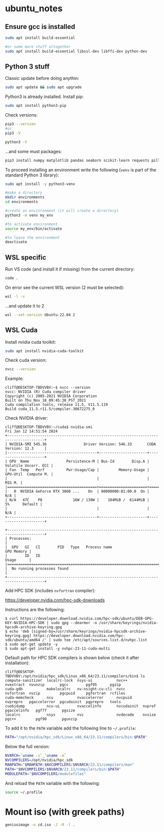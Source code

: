 # ubuntu_notes
## Ensure gcc is installed
```sh
sudo apt install build-essential

#or some more stuff altogether
sudo apt install build-essential libssl-dev libffi-dev python-dev
```

## Python 3 stuff

Classic update before doing anythin:
```sh
sudo apt update && sudo apt upgrade
```

Python3 is already installed. Install pip:
```sh
sudo apt install python3-pip
```

Check versions:
```sh
pip3 --version
#or
pip3 -V

python3 -V
```

...and some must packages:
```sh
pip3 install numpy matplotlib pandas seaborn scikit-learn requests pillow
```

To proceed installing an environment write the following (`venv` is part of the standard Python 3 library):
```sh
sudo apt install -y python3-venv

#make a directory
mkdir environments
cd environments

#create an envinronment (it will create a directory)
python3 -m venv my_env

#to activate environment
source my_env/bin/activate

#to leave the environment
deactivate
```

## WSL specific
Run VS code (and install it if missing) from the current directory:
```sh
code .
```
On error see the current WSL version (2 must be selected):
```sh
wsl -l -v
```
...and update it to 2
```sh
wsl --set-version Ubuntu-22.04 2
```

## WSL Cuda

Install nvidia cuda toolkit:
```sh
sudo apt install nvidia-cuda-toolkit
```

Check cuda version:
```sh
nvcc --version
```

Example:
```console
cliff@DESKTOP-TBDVVBV:~$ nvcc --version
nvcc: NVIDIA (R) Cuda compiler driver
Copyright (c) 2005-2021 NVIDIA Corporation
Built on Thu_Nov_18_09:45:30_PST_2021
Cuda compilation tools, release 11.5, V11.5.119
Build cuda_11.5.r11.5/compiler.30672275_0
```

Check NVIDIA driver:
```console
cliff@DESKTOP-TBDVVBV:~/cuda$ nvidia-smi
Fri Jan 12 14:51:54 2024
+---------------------------------------------------------------------------------------+
| NVIDIA-SMI 545.36                 Driver Version: 546.33       CUDA Version: 12.3     |
|-----------------------------------------+----------------------+----------------------+
| GPU  Name                 Persistence-M | Bus-Id        Disp.A | Volatile Uncorr. ECC |
| Fan  Temp   Perf          Pwr:Usage/Cap |         Memory-Usage | GPU-Util  Compute M. |
|                                         |                      |               MIG M. |
|=========================================+======================+======================|
|   0  NVIDIA GeForce RTX 3060 ...    On  | 00000000:01:00.0  On |                  N/A |
| N/A   47C    P8              16W / 130W |    184MiB /  6144MiB |      5%      Default |
|                                         |                      |                  N/A |
+-----------------------------------------+----------------------+----------------------+

+---------------------------------------------------------------------------------------+
| Processes:                                                                            |
|  GPU   GI   CI        PID   Type   Process name                            GPU Memory |
|        ID   ID                                                             Usage      |
|=======================================================================================|
|  No running processes found                                                           |
+---------------------------------------------------------------------------------------+
```

Add HPC SDK (includes `nvfortran` compiler):

https://developer.nvidia.com/hpc-sdk-downloads

Instructions are the following:

```console
$ curl https://developer.download.nvidia.com/hpc-sdk/ubuntu/DEB-GPG-KEY-NVIDIA-HPC-SDK | sudo gpg --dearmor -o /usr/share/keyrings/nvidia-hpcsdk-archive-keyring.gpg
$ echo 'deb [signed-by=/usr/share/keyrings/nvidia-hpcsdk-archive-keyring.gpg] https://developer.download.nvidia.com/hpc-sdk/ubuntu/amd64 /' | sudo tee /etc/apt/sources.list.d/nvhpc.list
$ sudo apt-get update -y
$ sudo apt-get install -y nvhpc-23-11-cuda-multi
```

Default path for HPC SDK compilers is shown below (check it after installation):

```console
cliff@DESKTOP-TBDVVBV:/opt/nvidia/hpc_sdk/Linux_x86_64/23.11/compilers/bin$ ls
compute-sanitizer  localrc-lock  nsys-ui           nvc++       nvextract  nvunzip       pgcc        pgf95      pgzip
cuda-gdb           makelocalrc   nv-nsight-cu-cli  nvcc        nvfortran  nvzip         pgcpuid     pgfortran  rcfiles
cuda-memcheck      ncu           nvaccelerror      nvcpuid     nvprepro   pgaccelerror  pgcudainit  pgprepro   tools
cuobjdump          ncu-ui        nvaccelinfo       nvcudainit  nvprof     pgaccelinfo   pgf77       pgsize
localrc            nsys          nvc               nvdecode    nvsize     pgc++         pgf90       pgunzip
```

To add it to the `PATH` variable add the following line to `~/.profile`:
```bash
PATH="/opt/nvidia/hpc_sdk/Linux_x86_64/23.11/compilers/bin:$PATH"
```
Below the full version:
```bash
NVARCH=`uname -s`_`uname -m`
NVCOMPILERS=/opt/nvidia/hpc_sdk
MANPATH="$MANPATH:$NVCOMPILERS/$NVARCH/23.11/compilers/man"
PATH="$NVCOMPILERS/$NVARCH/23.11/compilers/bin:$PATH"
MODULEPATH="$NVCOMPILERS/modulefiles"
```


And reload the `PATH` variable with the following:
```sh
source ~/.profile
```




# Mount iso (with greek paths)

```bash
genisoimage -o cd.iso -J -R -l .
```
